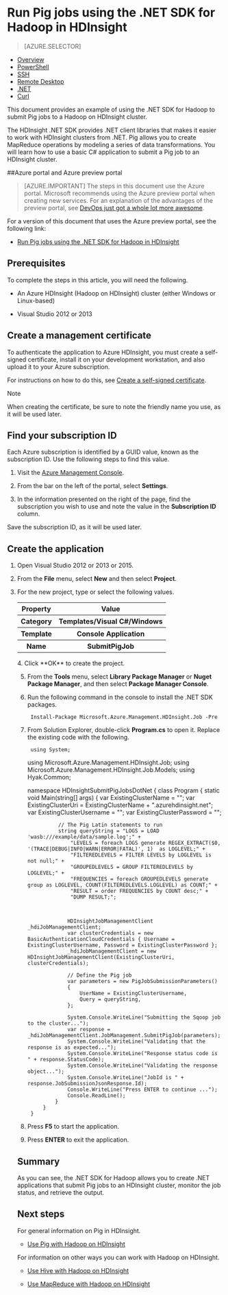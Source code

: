 <properties
   pageTitle="Use Hadoop Pig with .NET in HDInsight | Microsoft Azure"
   description="Learn how to use the .NET SDK for Hadoop to submit Pig jobs to Hadoop on HDInsight."
   services="hdinsight"
   documentationCenter=".net"
   authors="Blackmist"
   manager="paulettm"
   editor="cgronlun"/>

<tags
   ms.service="hdinsight"
   ms.devlang="dotnet"
   ms.topic="article"
   ms.tgt_pltfrm="na"
   ms.workload="big-data"
   ms.date="12/04/2015"
   ms.author="larryfr"/>

# Run Pig jobs using the .NET SDK for Hadoop in HDInsight
> [AZURE.SELECTOR]
- [Overview](../articles/hdinsight/hdinsight-use-pig.md)
- [PowerShell](../articles/hdinsight/hdinsight-hadoop-use-pig-powershell.md)
- [SSH](../articles/hdinsight/hdinsight-hadoop-use-pig-ssh.md)
- [Remote Desktop](../articles/hdinsight/hdinsight-hadoop-use-pig-remote-desktop.md)
- [.NET](../articles/hdinsight/hdinsight-hadoop-use-pig-dotnet-sdk.md)
- [Curl](../articles/hdinsight/hdinsight-hadoop-use-pig-curl.md)


This document provides an example of using the .NET SDK for Hadoop to submit Pig jobs to a Hadoop on HDInsight cluster.

The HDInsight .NET SDK provides .NET client libraries that makes it easier to work with HDInsight clusters from .NET. Pig allows you to create MapReduce operations by modeling a series of data transformations. You will learn how to use a basic C# application to submit a Pig job to an HDInsight cluster.

##Azure portal and Azure preview portal

> [AZURE.IMPORTANT] The steps in this document use the Azure portal. Microsoft recommends using the Azure preview portal when creating new services. For an explanation of the advantages of the preview portal, see [DevOps just got a whole lot more awesome](https://azure.microsoft.com/overview/preview-portal/). 

For a version of this document that uses the Azure preview portal, see the following link:

* [Run Pig jobs using the .NET SDK for Hadoop in HDInsight](hdinsight-hadoop-use-pig-dotnet-sdk.md)

## <a id="prereq"></a>Prerequisites
To complete the steps in this article, you will need the following.

* An Azure HDInsight (Hadoop on HDInsight) cluster (either Windows or Linux-based)

* Visual Studio 2012 or 2013


## <a id="certificate"></a>Create a management certificate
To authenticate the application to Azure HDInsight, you must create a self-signed certificate, install it on your development workstation, and also upload it to your Azure subscription.

For instructions on how to do this, see [Create a self-signed certificate](http://go.microsoft.com/fwlink/?LinkId=511138).

> [!NOTE]
> When creating the certificate, be sure to note the friendly name you use, as it will be used later.
> 
> 
## <a id="subscriptionid"></a>Find your subscription ID
Each Azure subscription is identified by a GUID value, known as the subscription ID. Use the following steps to find this value.

1. Visit the [Azure Management Console](https://manage.windowsazure.com/).

2. From the bar on the left of the portal, select **Settings**.

3. In the information presented on the right of the page, find the subscription you wish to use and note the value in the **Subscription ID** column.


Save the subscription ID, as it will be used later.

## <a id="create"></a>Create the application
1. Open Visual Studio 2012 or 2013 or 2015.

2. From the **File** menu, select **New** and then select **Project**.

3. For the new project, type or select the following values.

    <table>
 <tr>
 <th>Property</th>
 <th>Value</th>
 </tr>
 <tr>
 <th>Category</th>
 <th>Templates/Visual C#/Windows</th>
 </tr>
 <tr>
 <th>Template</th>
 <th>Console Application</th>
 </tr>
 <tr>
 <th>Name</th>
 <th>SubmitPigJob</th>
 </tr>
 </table>
4. Click **OK** to create the project.

5. From the **Tools** menu, select **Library Package Manager** or **Nuget Package Manager**, and then select **Package Manager Console**.

6. Run the following command in the console to install the .NET SDK packages.

        Install-Package Microsoft.Azure.Management.HDInsight.Job -Pre
7. From Solution Explorer, double-click **Program.cs** to open it. Replace the existing code with the following.

        using System;
     using Microsoft.Azure.Management.HDInsight.Job;
     using Microsoft.Azure.Management.HDInsight.Job.Models;
     using Hyak.Common;

     namespace HDInsightSubmitPigJobsDotNet
     {
         class Program
         {
             static void Main(string[] args)
             {
                 var ExistingClusterName = "<HDInsightClusterName>";
                 var ExistingClusterUri = ExistingClusterName + ".azurehdinsight.net";
                 var ExistingClusterUsername = "<HDInsightClusterHttpUsername>";
                 var ExistingClusterPassword = "<HDInsightClusterHttpUserPassword>";

                 // The Pig Latin statements to run
                 string queryString = "LOGS = LOAD 'wasb:///example/data/sample.log';" +
                     "LEVELS = foreach LOGS generate REGEX_EXTRACT($0, '(TRACE|DEBUG|INFO|WARN|ERROR|FATAL)', 1)  as LOGLEVEL;" +
                     "FILTEREDLEVELS = FILTER LEVELS by LOGLEVEL is not null;" +
                     "GROUPEDLEVELS = GROUP FILTEREDLEVELS by LOGLEVEL;" +
                     "FREQUENCIES = foreach GROUPEDLEVELS generate group as LOGLEVEL, COUNT(FILTEREDLEVELS.LOGLEVEL) as COUNT;" +
                     "RESULT = order FREQUENCIES by COUNT desc;" +
                     "DUMP RESULT;";



                    HDInsightJobManagementClient _hdiJobManagementClient;
                    var clusterCredentials = new BasicAuthenticationCloudCredentials { Username = ExistingClusterUsername, Password = ExistingClusterPassword };
                    _hdiJobManagementClient = new HDInsightJobManagementClient(ExistingClusterUri, clusterCredentials);

                    // Define the Pig job
                    var parameters = new PigJobSubmissionParameters()
                    {
                        UserName = ExistingClusterUsername,
                        Query = queryString,
                    };

                    System.Console.WriteLine("Submitting the Sqoop job to the cluster...");
                    var response = _hdiJobManagementClient.JobManagement.SubmitPigJob(parameters);
                    System.Console.WriteLine("Validating that the response is as expected...");
                    System.Console.WriteLine("Response status code is " + response.StatusCode);
                    System.Console.WriteLine("Validating the response object...");
                    System.Console.WriteLine("JobId is " + response.JobSubmissionJsonResponse.Id);
                    Console.WriteLine("Press ENTER to continue ...");
                    Console.ReadLine();
                }
            }
        }

1. Press **F5** to start the application.
2. Press **ENTER** to exit the application.

## <a id="summary"></a>Summary
As you can see, the .NET SDK for Hadoop allows you to create .NET applications that submit Pig jobs to an HDInsight cluster, monitor the job status, and retrieve the output.

## <a id="nextsteps"></a>Next steps
For general information on Pig in HDInsight.

* [Use Pig with Hadoop on HDInsight](hdinsight-use-pig.md)

For information on other ways you can work with Hadoop on HDInsight.

* [Use Hive with Hadoop on HDInsight](hdinsight-use-hive.md)

* [Use MapReduce with Hadoop on HDInsight](hdinsight-use-mapreduce.md)


